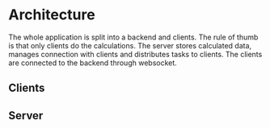 # Architecture

The whole application is split into a backend and clients. The rule of thumb is that only clients do the calculations. The server stores calculated data, manages connection with clients and distributes tasks to clients. The clients are connected to the backend through websocket.

## Clients

## Server
